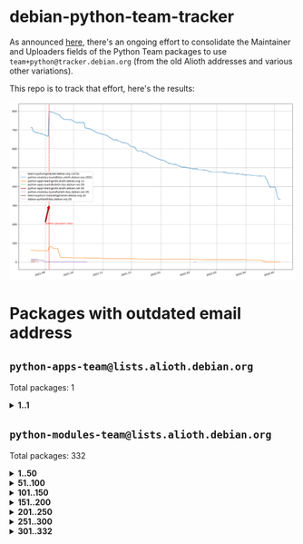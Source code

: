 # debian-python-team-tracker



As announced [here](https://lists.debian.org/debian-python/2021/08/msg00006.html), there's an ongoing effort to consolidate the Maintainer and Uploaders fields of the Python Team packages to use `team+python@tracker.debian.org` (from the old Alioth addresses and various other variations).



This repo is to track that effort, here's the results:



![Python team emails](images/python_team_emails.svg)


# Packages with outdated email address

## `python-apps-team@lists.alioth.debian.org`
Total packages: 1
<details>
<summary><b>1..1</b></summary>


| # | Package | Version |
| --- | --- | --- |
| 1 | [lightyears](https://tracker.debian.org/lightyears) | 1.4-2 |
</details>

## `python-modules-team@lists.alioth.debian.org`
Total packages: 332
<details>
<summary><b>1..50</b></summary>


| # | Package | Version |
| --- | --- | --- |
| 1 | [colorclass](https://tracker.debian.org/colorclass) | 2.2.0-2.2 |
| 2 | [cookiecutter](https://tracker.debian.org/cookiecutter) | 1.7.3-1 |
| 3 | [debiancontributors](https://tracker.debian.org/debiancontributors) | 0.7.8-2 |
| 4 | [devpi-common](https://tracker.debian.org/devpi-common) | 3.2.2-1.1 |
| 5 | [django-bitfield](https://tracker.debian.org/django-bitfield) | 1.9.6-2 |
| 6 | [django-hvad](https://tracker.debian.org/django-hvad) | 1.8.0-1.1 |
| 7 | [django-js-reverse](https://tracker.debian.org/django-js-reverse) | 0.7.3-1.1 |
| 8 | [django-nose](https://tracker.debian.org/django-nose) | 1.4.6-2.1 |
| 9 | [django-pipeline](https://tracker.debian.org/django-pipeline) | 1.6.14-3 |
| 10 | [dnsdiag](https://tracker.debian.org/dnsdiag) | 2.0.2-1 |
| 11 | [faker](https://tracker.debian.org/faker) | 0.9.3-0.1 |
| 12 | [fastchunking](https://tracker.debian.org/fastchunking) | 0.0.3-2 |
| 13 | [flask-api](https://tracker.debian.org/flask-api) | 1.1+dfsg-1.1 |
| 14 | [flask-ldapconn](https://tracker.debian.org/flask-ldapconn) | 0.7.2-1.1 |
| 15 | [flask-mail](https://tracker.debian.org/flask-mail) | 0.9.1+dfsg1-1.1 |
| 16 | [flask-script](https://tracker.debian.org/flask-script) | 2.0.6-2 |
| 17 | [hachoir](https://tracker.debian.org/hachoir) | 3.1.0+dfsg-3 |
| 18 | [jupyter-sphinx-theme](https://tracker.debian.org/jupyter-sphinx-theme) | 0.0.6+ds1-10 |
| 19 | [kivy](https://tracker.debian.org/kivy) | 1.11.0-2 |
| 20 | [mockldap](https://tracker.debian.org/mockldap) | 0.3.0-4 |
| 21 | [networkx](https://tracker.debian.org/networkx) | 2.5+ds-2 |
| 22 | [okasha](https://tracker.debian.org/okasha) | 0.2.4-4 |
| 23 | [overpass](https://tracker.debian.org/overpass) | 0.7-1 |
| 24 | [portio](https://tracker.debian.org/portio) | 0.5-4 |
| 25 | [power](https://tracker.debian.org/power) | 1.4+dfsg-4 |
| 26 | [py-radix](https://tracker.debian.org/py-radix) | 0.10.0-3 |
| 27 | [py3dns](https://tracker.debian.org/py3dns) | 3.2.1-1 |
| 28 | [pyasn1](https://tracker.debian.org/pyasn1) | 0.4.8-1 |
| 29 | [pybindgen](https://tracker.debian.org/pybindgen) | 0.20.0+dfsg1-2 |
| 30 | [pycallgraph](https://tracker.debian.org/pycallgraph) | 1.1.3-1.2 |
| 31 | [pycxx](https://tracker.debian.org/pycxx) | 7.1.4-0.2 |
| 32 | [pydbus](https://tracker.debian.org/pydbus) | 0.6.0-4 |
| 33 | [pydenticon](https://tracker.debian.org/pydenticon) | 0.3.1-2 |
| 34 | [pydispatcher](https://tracker.debian.org/pydispatcher) | 2.0.5-2 |
| 35 | [pydle](https://tracker.debian.org/pydle) | 0.9.4-2 |
| 36 | [pyfg](https://tracker.debian.org/pyfg) | 0.50-2 |
| 37 | [pyfiglet](https://tracker.debian.org/pyfiglet) | 0.8.0+dfsg-1 |
| 38 | [pyfribidi](https://tracker.debian.org/pyfribidi) | 0.12.0+repack-7 |
| 39 | [pygeoif](https://tracker.debian.org/pygeoif) | 0.7-2 |
| 40 | [pygtail](https://tracker.debian.org/pygtail) | 0.6.1-2 |
| 41 | [pygtkspellcheck](https://tracker.debian.org/pygtkspellcheck) | 4.0.5-2 |
| 42 | [pyinotify](https://tracker.debian.org/pyinotify) | 0.9.6-1.3 |
| 43 | [pyiosxr](https://tracker.debian.org/pyiosxr) | 0.52-1.1 |
| 44 | [pyjavaproperties](https://tracker.debian.org/pyjavaproperties) | 0.7-2 |
| 45 | [pyjokes](https://tracker.debian.org/pyjokes) | 0.5.0-3 |
| 46 | [pykcs11](https://tracker.debian.org/pykcs11) | 1.5.10-1 |
| 47 | [pylama](https://tracker.debian.org/pylama) | 7.4.3-3 |
| 48 | [pylibmc](https://tracker.debian.org/pylibmc) | 1.5.2-3 |
| 49 | [pylint-celery](https://tracker.debian.org/pylint-celery) | 0.3-5 |
| 50 | [pylint-common](https://tracker.debian.org/pylint-common) | 0.2.5-4 |
</details>
<details>
<summary><b>51..100</b></summary>

| # | Package | Version |
| --- | --- | --- |
| 51 | [pylint-django](https://tracker.debian.org/pylint-django) | 2.0.13-1 |
| 52 | [pylint-flask](https://tracker.debian.org/pylint-flask) | 0.5-4 |
| 53 | [pymacs](https://tracker.debian.org/pymacs) | 0.25-3 |
| 54 | [pynag](https://tracker.debian.org/pynag) | 1.1.2+dfsg-2 |
| 55 | [pynliner](https://tracker.debian.org/pynliner) | 0.8.0-2 |
| 56 | [pyopengl](https://tracker.debian.org/pyopengl) | 3.1.5+dfsg-1 |
| 57 | [pyprind](https://tracker.debian.org/pyprind) | 2.11.2-2 |
| 58 | [pyquery](https://tracker.debian.org/pyquery) | 1.2.9-4 |
| 59 | [pyrad](https://tracker.debian.org/pyrad) | 2.1-2 |
| 60 | [pysimplesoap](https://tracker.debian.org/pysimplesoap) | 1.16.2-3 |
| 61 | [pysmi](https://tracker.debian.org/pysmi) | 0.3.2-2 |
| 62 | [pysodium](https://tracker.debian.org/pysodium) | 0.7.0-2 |
| 63 | [pyspf](https://tracker.debian.org/pyspf) | 2.0.14-2 |
| 64 | [pysrt](https://tracker.debian.org/pysrt) | 1.0.1-2 |
| 65 | [pyssim](https://tracker.debian.org/pyssim) | 0.2-2 |
| 66 | [pytds](https://tracker.debian.org/pytds) | 1.10.0-1 |
| 67 | [pytest-bdd](https://tracker.debian.org/pytest-bdd) | 3.2.1-1 |
| 68 | [pytest-cookies](https://tracker.debian.org/pytest-cookies) | 0.4.0-1 |
| 69 | [pytest-django](https://tracker.debian.org/pytest-django) | 3.5.1-1 |
| 70 | [pytest-expect](https://tracker.debian.org/pytest-expect) | 1.1.0-2 |
| 71 | [pytest-httpbin](https://tracker.debian.org/pytest-httpbin) | 1.0.0-2 |
| 72 | [pytest-runner](https://tracker.debian.org/pytest-runner) | 2.11.1-1.2 |
| 73 | [pytest-sugar](https://tracker.debian.org/pytest-sugar) | 0.9.4-1 |
| 74 | [pytest-tornado](https://tracker.debian.org/pytest-tornado) | 0.8.1-1 |
| 75 | [pytest-vcr](https://tracker.debian.org/pytest-vcr) | 1.0.2-2 |
| 76 | [python-activipy](https://tracker.debian.org/python-activipy) | 0.1-7 |
| 77 | [python-adal](https://tracker.debian.org/python-adal) | 1.2.2-1 |
| 78 | [python-aiohttp-session](https://tracker.debian.org/python-aiohttp-session) | 2.9.0-2 |
| 79 | [python-aioinflux](https://tracker.debian.org/python-aioinflux) | 0.9.0-2 |
| 80 | [python-aiomeasures](https://tracker.debian.org/python-aiomeasures) | 0.5.14-3 |
| 81 | [python-amqplib](https://tracker.debian.org/python-amqplib) | 1.0.2-2 |
| 82 | [python-aptly](https://tracker.debian.org/python-aptly) | 0.12.10-2 |
| 83 | [python-args](https://tracker.debian.org/python-args) | 0.1.0-3 |
| 84 | [python-arpy](https://tracker.debian.org/python-arpy) | 1.1.1-4 |
| 85 | [python-astor](https://tracker.debian.org/python-astor) | 0.8.1-1 |
| 86 | [python-base58](https://tracker.debian.org/python-base58) | 1.0.3-1.1 |
| 87 | [python-bcdoc](https://tracker.debian.org/python-bcdoc) | 0.16.0-2 |
| 88 | [python-bitbucket-api](https://tracker.debian.org/python-bitbucket-api) | 0.5.0-3 |
| 89 | [python-box](https://tracker.debian.org/python-box) | 3.4.6-2 |
| 90 | [python-btrees](https://tracker.debian.org/python-btrees) | 4.3.1-2 |
| 91 | [python-cerberus](https://tracker.debian.org/python-cerberus) | 1.3.2-1 |
| 92 | [python-click-log](https://tracker.debian.org/python-click-log) | 0.2.1-2 |
| 93 | [python-clint](https://tracker.debian.org/python-clint) | 0.5.1-3 |
| 94 | [python-cluster](https://tracker.debian.org/python-cluster) | 1.3.3-3 |
| 95 | [python-coloredlogs](https://tracker.debian.org/python-coloredlogs) | 7.3-2 |
| 96 | [python-colour](https://tracker.debian.org/python-colour) | 0.1.5-2 |
| 97 | [python-consul](https://tracker.debian.org/python-consul) | 0.7.1-1.1 |
| 98 | [python-cookies](https://tracker.debian.org/python-cookies) | 2.2.1-3 |
| 99 | [python-cpuinfo](https://tracker.debian.org/python-cpuinfo) | 5.0.0-2 |
| 100 | [python-crcmod](https://tracker.debian.org/python-crcmod) | 1.7+dfsg-2 |
</details>
<details>
<summary><b>101..150</b></summary>

| # | Package | Version |
| --- | --- | --- |
| 101 | [python-cs](https://tracker.debian.org/python-cs) | 2.7.1-1 |
| 102 | [python-dbfread](https://tracker.debian.org/python-dbfread) | 2.0.7-3 |
| 103 | [python-decorator](https://tracker.debian.org/python-decorator) | 4.4.2-2 |
| 104 | [python-demjson](https://tracker.debian.org/python-demjson) | 2.2.4-5 |
| 105 | [python-diaspy](https://tracker.debian.org/python-diaspy) | 0.6.0-2 |
| 106 | [python-dictobj](https://tracker.debian.org/python-dictobj) | 0.4-4 |
| 107 | [python-distutils-extra](https://tracker.debian.org/python-distutils-extra) | 2.45 |
| 108 | [python-django-casclient](https://tracker.debian.org/python-django-casclient) | 1.5.3-1 |
| 109 | [python-django-etcd-settings](https://tracker.debian.org/python-django-etcd-settings) | 0.1.13+dfsg-3 |
| 110 | [python-django-gravatar2](https://tracker.debian.org/python-django-gravatar2) | 1.4.4-2 |
| 111 | [python-django-jsonfield](https://tracker.debian.org/python-django-jsonfield) | 1.4.0-2 |
| 112 | [python-django-push-notifications](https://tracker.debian.org/python-django-push-notifications) | 1.4.1-1 |
| 113 | [python-django-simple-history](https://tracker.debian.org/python-django-simple-history) | 2.7.0-1.1 |
| 114 | [python-easywebdav](https://tracker.debian.org/python-easywebdav) | 1.2.0-8 |
| 115 | [python-envparse](https://tracker.debian.org/python-envparse) | 0.2.0-2 |
| 116 | [python-envs](https://tracker.debian.org/python-envs) | 1.2.6-1.1 |
| 117 | [python-epc](https://tracker.debian.org/python-epc) | 0.0.5-3 |
| 118 | [python-etcd](https://tracker.debian.org/python-etcd) | 0.4.5-2 |
| 119 | [python-ethtool](https://tracker.debian.org/python-ethtool) | 0.14-3 |
| 120 | [python-ewmh](https://tracker.debian.org/python-ewmh) | 0.1.6-2 |
| 121 | [python-exotel](https://tracker.debian.org/python-exotel) | 0.1.5-2 |
| 122 | [python-feather-format](https://tracker.debian.org/python-feather-format) | 0.3.1+dfsg1-4 |
| 123 | [python-flaky](https://tracker.debian.org/python-flaky) | 3.7.0-1 |
| 124 | [python-genty](https://tracker.debian.org/python-genty) | 1.3.2-1 |
| 125 | [python-geoip2](https://tracker.debian.org/python-geoip2) | 2.9.0+dfsg1-2 |
| 126 | [python-gflags](https://tracker.debian.org/python-gflags) | 1.5.1-7 |
| 127 | [python-glob2](https://tracker.debian.org/python-glob2) | 0.5-3 |
| 128 | [python-hashids](https://tracker.debian.org/python-hashids) | 1.3.1-1 |
| 129 | [python-hidapi](https://tracker.debian.org/python-hidapi) | 0.9.0.post3-2 |
| 130 | [python-hiredis](https://tracker.debian.org/python-hiredis) | 1.0.1-1 |
| 131 | [python-hpilo](https://tracker.debian.org/python-hpilo) | 4.3-3 |
| 132 | [python-html2text](https://tracker.debian.org/python-html2text) | 2020.1.16-1 |
| 133 | [python-http-parser](https://tracker.debian.org/python-http-parser) | 0.9.0-1 |
| 134 | [python-httptools](https://tracker.debian.org/python-httptools) | 0.1.1-1 |
| 135 | [python-icalendar](https://tracker.debian.org/python-icalendar) | 4.0.3-4 |
| 136 | [python-iniparse](https://tracker.debian.org/python-iniparse) | 0.4-3 |
| 137 | [python-ipaddress](https://tracker.debian.org/python-ipaddress) | 1.0.23-1 |
| 138 | [python-ipfix](https://tracker.debian.org/python-ipfix) | 0.9.7-2 |
| 139 | [python-irodsclient](https://tracker.debian.org/python-irodsclient) | 0.8.1-2 |
| 140 | [python-isc-dhcp-leases](https://tracker.debian.org/python-isc-dhcp-leases) | 0.9.1-2 |
| 141 | [python-isoweek](https://tracker.debian.org/python-isoweek) | 1.3.3-3 |
| 142 | [python-jsonrpc](https://tracker.debian.org/python-jsonrpc) | 1.13.0-1 |
| 143 | [python-junit-xml](https://tracker.debian.org/python-junit-xml) | 1.9-1 |
| 144 | [python-kanboard](https://tracker.debian.org/python-kanboard) | 1.0.1-1.1 |
| 145 | [python-langdetect](https://tracker.debian.org/python-langdetect) | 1.0.7-4 |
| 146 | [python-ldap](https://tracker.debian.org/python-ldap) | 3.2.0-4 |
| 147 | [python-ldapdomaindump](https://tracker.debian.org/python-ldapdomaindump) | 0.9.3-1 |
| 148 | [python-libguess](https://tracker.debian.org/python-libguess) | 1.1-4 |
| 149 | [python-mailer](https://tracker.debian.org/python-mailer) | 0.8.1-4 |
| 150 | [python-mastodon](https://tracker.debian.org/python-mastodon) | 1.5.1-1 |
</details>
<details>
<summary><b>151..200</b></summary>

| # | Package | Version |
| --- | --- | --- |
| 151 | [python-mccabe](https://tracker.debian.org/python-mccabe) | 0.6.1-3 |
| 152 | [python-measurement](https://tracker.debian.org/python-measurement) | 2.0.1-2 |
| 153 | [python-meld3](https://tracker.debian.org/python-meld3) | 1.0.2-3 |
| 154 | [python-mnemonic](https://tracker.debian.org/python-mnemonic) | 0.19-1 |
| 155 | [python-model-mommy](https://tracker.debian.org/python-model-mommy) | 1.6.0-2 |
| 156 | [python-morris](https://tracker.debian.org/python-morris) | 1.2-2 |
| 157 | [python-multidict](https://tracker.debian.org/python-multidict) | 5.1.0-1 |
| 158 | [python-nine](https://tracker.debian.org/python-nine) | 1.1.0-1 |
| 159 | [python-noise](https://tracker.debian.org/python-noise) | 1.2.3-3 |
| 160 | [python-notify2](https://tracker.debian.org/python-notify2) | 0.3-4 |
| 161 | [python-ntlm-auth](https://tracker.debian.org/python-ntlm-auth) | 1.4.0-1 |
| 162 | [python-offtrac](https://tracker.debian.org/python-offtrac) | 0.1.0-2.1 |
| 163 | [python-openid-cla](https://tracker.debian.org/python-openid-cla) | 1.2-2 |
| 164 | [python-openid-teams](https://tracker.debian.org/python-openid-teams) | 1.2-2 |
| 165 | [python-openidc-client](https://tracker.debian.org/python-openidc-client) | 0.6.0-1.1 |
| 166 | [python-opentimestamps](https://tracker.debian.org/python-opentimestamps) | 0.4.1-1 |
| 167 | [python-padme](https://tracker.debian.org/python-padme) | 1.1.1-3 |
| 168 | [python-path-and-address](https://tracker.debian.org/python-path-and-address) | 2.0.1-2 |
| 169 | [python-pathtools](https://tracker.debian.org/python-pathtools) | 0.1.2-4 |
| 170 | [python-paypal](https://tracker.debian.org/python-paypal) | 1.2.5-3 |
| 171 | [python-peakutils](https://tracker.debian.org/python-peakutils) | 1.3.3+ds-2 |
| 172 | [python-pem](https://tracker.debian.org/python-pem) | 19.1.0-1 |
| 173 | [python-persistent](https://tracker.debian.org/python-persistent) | 4.6.4-0.2 |
| 174 | [python-pex](https://tracker.debian.org/python-pex) | 1.1.14-3.1 |
| 175 | [python-pgpdump](https://tracker.debian.org/python-pgpdump) | 1.5-2 |
| 176 | [python-pgspecial](https://tracker.debian.org/python-pgspecial) | 1.11.10+dfsg1-1 |
| 177 | [python-phonenumbers](https://tracker.debian.org/python-phonenumbers) | 8.12.1-1 |
| 178 | [python-picklable-itertools](https://tracker.debian.org/python-picklable-itertools) | 0.1.1-3 |
| 179 | [python-plaster](https://tracker.debian.org/python-plaster) | 1.0-2 |
| 180 | [python-plaster-pastedeploy](https://tracker.debian.org/python-plaster-pastedeploy) | 0.5-3 |
| 181 | [python-prctl](https://tracker.debian.org/python-prctl) | 1.7-2 |
| 182 | [python-preshed](https://tracker.debian.org/python-preshed) | 3.0.2-1 |
| 183 | [python-pretend](https://tracker.debian.org/python-pretend) | 1.0.9-1 |
| 184 | [python-prettylog](https://tracker.debian.org/python-prettylog) | 0.1.0-2 |
| 185 | [python-priority](https://tracker.debian.org/python-priority) | 1.3.0-3 |
| 186 | [python-progressbar](https://tracker.debian.org/python-progressbar) | 2.5-2 |
| 187 | [python-pskc](https://tracker.debian.org/python-pskc) | 1.1-3 |
| 188 | [python-py-zipkin](https://tracker.debian.org/python-py-zipkin) | 0.15.0-1.1 |
| 189 | [python-pyftpdlib](https://tracker.debian.org/python-pyftpdlib) | 1.5.4-2 |
| 190 | [python-pygerrit2](https://tracker.debian.org/python-pygerrit2) | 2.0.4-2 |
| 191 | [python-pypump](https://tracker.debian.org/python-pypump) | 0.7-3 |
| 192 | [python-pysnmp4-apps](https://tracker.debian.org/python-pysnmp4-apps) | 0.3.2-2.2 |
| 193 | [python-pysnmp4-mibs](https://tracker.debian.org/python-pysnmp4-mibs) | 0.1.3-3 |
| 194 | [python-pytest-benchmark](https://tracker.debian.org/python-pytest-benchmark) | 3.2.2-2 |
| 195 | [python-pyvmomi](https://tracker.debian.org/python-pyvmomi) | 6.7.1-3 |
| 196 | [python-rarfile](https://tracker.debian.org/python-rarfile) | 3.1-1 |
| 197 | [python-ratelimiter](https://tracker.debian.org/python-ratelimiter) | 1.2.0.post0-1 |
| 198 | [python-redisearch-py](https://tracker.debian.org/python-redisearch-py) | 1.0.0-1 |
| 199 | [python-releases](https://tracker.debian.org/python-releases) | 1.6.3-1 |
| 200 | [python-repoze.lru](https://tracker.debian.org/python-repoze.lru) | 0.7-2 |
</details>
<details>
<summary><b>201..250</b></summary>

| # | Package | Version |
| --- | --- | --- |
| 201 | [python-repoze.sphinx.autointerface](https://tracker.debian.org/python-repoze.sphinx.autointerface) | 0.8-0.2 |
| 202 | [python-repoze.tm2](https://tracker.debian.org/python-repoze.tm2) | 2.0-2 |
| 203 | [python-requests-ntlm](https://tracker.debian.org/python-requests-ntlm) | 1.1.0-1.1 |
| 204 | [python-requirements-detector](https://tracker.debian.org/python-requirements-detector) | 0.6-2 |
| 205 | [python-rpaths](https://tracker.debian.org/python-rpaths) | 0.13-1.1 |
| 206 | [python-rply](https://tracker.debian.org/python-rply) | 0.7.7-2 |
| 207 | [python-schedutils](https://tracker.debian.org/python-schedutils) | 0.6-2.1 |
| 208 | [python-schema](https://tracker.debian.org/python-schema) | 0.6.7-3 |
| 209 | [python-schroot](https://tracker.debian.org/python-schroot) | 0.4-4 |
| 210 | [python-scp](https://tracker.debian.org/python-scp) | 0.13.0-2 |
| 211 | [python-scripttest](https://tracker.debian.org/python-scripttest) | 1.3-3 |
| 212 | [python-scruffy](https://tracker.debian.org/python-scruffy) | 0.3.3-2 |
| 213 | [python-sdnotify](https://tracker.debian.org/python-sdnotify) | 0.3.1-2 |
| 214 | [python-serverfiles](https://tracker.debian.org/python-serverfiles) | 0.3.0-1 |
| 215 | [python-service-identity](https://tracker.debian.org/python-service-identity) | 18.1.0-6 |
| 216 | [python-sexpdata](https://tracker.debian.org/python-sexpdata) | 0.0.3-2 |
| 217 | [python-shade](https://tracker.debian.org/python-shade) | 1.30.0-3 |
| 218 | [python-shellescape](https://tracker.debian.org/python-shellescape) | 3.4.1-4 |
| 219 | [python-simpy](https://tracker.debian.org/python-simpy) | 2.3.1+dfsg-2 |
| 220 | [python-simpy3](https://tracker.debian.org/python-simpy3) | 3.0.11-2 |
| 221 | [python-slimmer](https://tracker.debian.org/python-slimmer) | 0.1.30-8 |
| 222 | [python-slugify](https://tracker.debian.org/python-slugify) | 4.0.0-1 |
| 223 | [python-smstrade](https://tracker.debian.org/python-smstrade) | 0.2.4-6 |
| 224 | [python-socketpool](https://tracker.debian.org/python-socketpool) | 0.5.3-5 |
| 225 | [python-sphinx-issues](https://tracker.debian.org/python-sphinx-issues) | 1.2.0-2 |
| 226 | [python-spur](https://tracker.debian.org/python-spur) | 0.3.21-1 |
| 227 | [python-statsd](https://tracker.debian.org/python-statsd) | 3.3.0-2 |
| 228 | [python-stopit](https://tracker.debian.org/python-stopit) | 1.1.2-1 |
| 229 | [python-structlog](https://tracker.debian.org/python-structlog) | 20.1.0-1 |
| 230 | [python-sunlight](https://tracker.debian.org/python-sunlight) | 1.1.5-3 |
| 231 | [python-suntime](https://tracker.debian.org/python-suntime) | 1.2.5-2 |
| 232 | [python-tempita](https://tracker.debian.org/python-tempita) | 0.5.2-6 |
| 233 | [python-test-server](https://tracker.debian.org/python-test-server) | 0.0.27-2 |
| 234 | [python-testing.common.database](https://tracker.debian.org/python-testing.common.database) | 2.0.0-2 |
| 235 | [python-testing.mysqld](https://tracker.debian.org/python-testing.mysqld) | 1.4.0-4 |
| 236 | [python-testing.postgresql](https://tracker.debian.org/python-testing.postgresql) | 1.3.0-2 |
| 237 | [python-thriftpy](https://tracker.debian.org/python-thriftpy) | 0.3.9+ds1-1 |
| 238 | [python-tinycss](https://tracker.debian.org/python-tinycss) | 0.4-3 |
| 239 | [python-tktreectrl](https://tracker.debian.org/python-tktreectrl) | 2.0.2-3 |
| 240 | [python-translationstring](https://tracker.debian.org/python-translationstring) | 1.4-1 |
| 241 | [python-twitter](https://tracker.debian.org/python-twitter) | 3.3-2 |
| 242 | [python-typeguard](https://tracker.debian.org/python-typeguard) | 2.2.2-1.1 |
| 243 | [python-udatetime](https://tracker.debian.org/python-udatetime) | 0.0.16-4 |
| 244 | [python-unicodecsv](https://tracker.debian.org/python-unicodecsv) | 0.14.1-2 |
| 245 | [python-urlobject](https://tracker.debian.org/python-urlobject) | 2.4.3-3 |
| 246 | [python-urwidtrees](https://tracker.debian.org/python-urwidtrees) | 1.0.3.dev0-1 |
| 247 | [python-utils](https://tracker.debian.org/python-utils) | 2.3.0-2 |
| 248 | [python-vagrant](https://tracker.debian.org/python-vagrant) | 0.5.15-3 |
| 249 | [python-venusian](https://tracker.debian.org/python-venusian) | 3.0.0-1 |
| 250 | [python-vobject](https://tracker.debian.org/python-vobject) | 0.9.6.1-0.2 |
</details>
<details>
<summary><b>251..300</b></summary>

| # | Package | Version |
| --- | --- | --- |
| 251 | [python-webob](https://tracker.debian.org/python-webob) | 1:1.8.6-1.1 |
| 252 | [python-wget](https://tracker.debian.org/python-wget) | 3.2-3 |
| 253 | [python-wheezy.template](https://tracker.debian.org/python-wheezy.template) | 0.1.167-2 |
| 254 | [python-whoosh](https://tracker.debian.org/python-whoosh) | 2.7.4+git6-g9134ad92-5 |
| 255 | [python-wither](https://tracker.debian.org/python-wither) | 1.1-2 |
| 256 | [python-wsgilog](https://tracker.debian.org/python-wsgilog) | 0.3.1-3 |
| 257 | [python-yaswfp](https://tracker.debian.org/python-yaswfp) | 0.9.3-1.1 |
| 258 | [python-zc.customdoctests](https://tracker.debian.org/python-zc.customdoctests) | 1.0.1-2 |
| 259 | [python-zipp](https://tracker.debian.org/python-zipp) | 1.0.0-3 |
| 260 | [python-zxcvbn](https://tracker.debian.org/python-zxcvbn) | 4.4.28-2 |
| 261 | [python3-proselint](https://tracker.debian.org/python3-proselint) | 0.10.2-2 |
| 262 | [pythondialog](https://tracker.debian.org/pythondialog) | 3.5.1-1 |
| 263 | [pytoml](https://tracker.debian.org/pytoml) | 0.1.21-1 |
| 264 | [pyuca](https://tracker.debian.org/pyuca) | 1.2-2 |
| 265 | [pyutilib](https://tracker.debian.org/pyutilib) | 5.8.0-1 |
| 266 | [pywavelets](https://tracker.debian.org/pywavelets) | 1.1.1-1 |
| 267 | [pywinrm](https://tracker.debian.org/pywinrm) | 0.3.0-2 |
| 268 | [quark-sphinx-theme](https://tracker.debian.org/quark-sphinx-theme) | 0.5.1-2 |
| 269 | [recommonmark](https://tracker.debian.org/recommonmark) | 0.6.0+ds-1 |
| 270 | [redis-py-cluster](https://tracker.debian.org/redis-py-cluster) | 2.0.0-1 |
| 271 | [reparser](https://tracker.debian.org/reparser) | 1.4.3-1 |
| 272 | [requests-aws](https://tracker.debian.org/requests-aws) | 0.1.5-2 |
| 273 | [ripe-atlas-cousteau](https://tracker.debian.org/ripe-atlas-cousteau) | 1.4.2-3 |
| 274 | [ripe-atlas-sagan](https://tracker.debian.org/ripe-atlas-sagan) | 1.2.2-2 |
| 275 | [robot-detection](https://tracker.debian.org/robot-detection) | 0.4.0-2 |
| 276 | [routes](https://tracker.debian.org/routes) | 2.5.1-1 |
| 277 | [sgmllib3k](https://tracker.debian.org/sgmllib3k) | 1.0.0-3 |
| 278 | [simplegeneric](https://tracker.debian.org/simplegeneric) | 0.8.1-3 |
| 279 | [singledispatch](https://tracker.debian.org/singledispatch) | 3.4.0.3-3 |
| 280 | [sireader](https://tracker.debian.org/sireader) | 1.1.1-2 |
| 281 | [sleekxmpp](https://tracker.debian.org/sleekxmpp) | 1.3.3-6 |
| 282 | [slimit](https://tracker.debian.org/slimit) | 0.8.1-4 |
| 283 | [smartypants](https://tracker.debian.org/smartypants) | 2.0.0-2 |
| 284 | [sortedcontainers](https://tracker.debian.org/sortedcontainers) | 2.1.0-2 |
| 285 | [speaklater](https://tracker.debian.org/speaklater) | 1.3-5 |
| 286 | [sphinx](https://tracker.debian.org/sphinx) | 1.8.5-2 |
| 287 | [sphinx](https://tracker.debian.org/sphinx) | 1.8.5-3 |
| 288 | [sphinx](https://tracker.debian.org/sphinx) | 1.8.5-4 |
| 289 | [sphinx](https://tracker.debian.org/sphinx) | 1.8.5-5 |
| 290 | [sphinx](https://tracker.debian.org/sphinx) | 2.4.3-2 |
| 291 | [sphinx](https://tracker.debian.org/sphinx) | 2.4.3-4 |
| 292 | [sphinx-autorun](https://tracker.debian.org/sphinx-autorun) | 1.1.0-3.1 |
| 293 | [sphinx-celery](https://tracker.debian.org/sphinx-celery) | 2.0.0-1 |
| 294 | [sphinx-intl](https://tracker.debian.org/sphinx-intl) | 2.0.1-2 |
| 295 | [sphinxcontrib-devhelp](https://tracker.debian.org/sphinxcontrib-devhelp) | 1.0.2-2 |
| 296 | [sphinxcontrib-doxylink](https://tracker.debian.org/sphinxcontrib-doxylink) | 1.5-1 |
| 297 | [sphinxcontrib-log-cabinet](https://tracker.debian.org/sphinxcontrib-log-cabinet) | 1.0.1-2 |
| 298 | [sphinxcontrib-qthelp](https://tracker.debian.org/sphinxcontrib-qthelp) | 1.0.3-2 |
| 299 | [sphinxcontrib-rubydomain](https://tracker.debian.org/sphinxcontrib-rubydomain) | 0.1~dev-20100804-2 |
| 300 | [sphinxcontrib-websupport](https://tracker.debian.org/sphinxcontrib-websupport) | 1.2.4-1 |
</details>
<details>
<summary><b>301..332</b></summary>

| # | Package | Version |
| --- | --- | --- |
| 301 | [sphinxtesters](https://tracker.debian.org/sphinxtesters) | 0.2.3-1 |
| 302 | [sshpubkeys](https://tracker.debian.org/sshpubkeys) | 3.1.0-2.1 |
| 303 | [sshtunnel](https://tracker.debian.org/sshtunnel) | 0.1.4-2 |
| 304 | [stardicter](https://tracker.debian.org/stardicter) | 1.2-1 |
| 305 | [straight.plugin](https://tracker.debian.org/straight.plugin) | 1.4.1-3 |
| 306 | [stsci.distutils](https://tracker.debian.org/stsci.distutils) | 0.3.7-5 |
| 307 | [tagpy](https://tracker.debian.org/tagpy) | 2013.1-7 |
| 308 | [terminaltables](https://tracker.debian.org/terminaltables) | 3.1.0-3 |
| 309 | [texext](https://tracker.debian.org/texext) | 0.6.6-2 |
| 310 | [tinydb](https://tracker.debian.org/tinydb) | 3.15.2-2 |
| 311 | [translation-finder](https://tracker.debian.org/translation-finder) | 1.0-1 |
| 312 | [transmissionrpc](https://tracker.debian.org/transmissionrpc) | 0.11-4 |
| 313 | [txws](https://tracker.debian.org/txws) | 0.9.1-4 |
| 314 | [txzmq](https://tracker.debian.org/txzmq) | 0.8.0-2 |
| 315 | [typogrify](https://tracker.debian.org/typogrify) | 1:2.0.7-2 |
| 316 | [u-msgpack-python](https://tracker.debian.org/u-msgpack-python) | 2.3.0-2 |
| 317 | [vim-autopep8](https://tracker.debian.org/vim-autopep8) | 1.2.0-2 |
| 318 | [vsts-cd-manager](https://tracker.debian.org/vsts-cd-manager) | 1.0.2-3 |
| 319 | [wchartype](https://tracker.debian.org/wchartype) | 0.1-2 |
| 320 | [webpy](https://tracker.debian.org/webpy) | 1:0.61-1 |
| 321 | [whichcraft](https://tracker.debian.org/whichcraft) | 0.4.1-2 |
| 322 | [wikitrans](https://tracker.debian.org/wikitrans) | 1.3-1 |
| 323 | [willow](https://tracker.debian.org/willow) | 1.4-1 |
| 324 | [wlc](https://tracker.debian.org/wlc) | 1.2-1 |
| 325 | [wokkel](https://tracker.debian.org/wokkel) | 18.0.0-3.1 |
| 326 | [wsgiproxy2](https://tracker.debian.org/wsgiproxy2) | 0.4.5-1.1 |
| 327 | [wtf-peewee](https://tracker.debian.org/wtf-peewee) | 3.0.0+dfsg-2 |
| 328 | [wtforms](https://tracker.debian.org/wtforms) | 2.2.1-2 |
| 329 | [xlwt](https://tracker.debian.org/xlwt) | 1.3.0-3 |
| 330 | [zc.lockfile](https://tracker.debian.org/zc.lockfile) | 2.0-1 |
| 331 | [zict](https://tracker.debian.org/zict) | 2.0.0-1 |
| 332 | [zope.deprecation](https://tracker.debian.org/zope.deprecation) | 4.4.0-4 |
</details>
